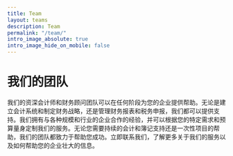 ```yaml
---
title: Team
layout: teams
description: Team
permalink: "/team/"
intro_image_absolute: true
intro_image_hide_on_mobile: false
---
```


# 我们的团队

我们的资深会计师和财务顾问团队可以在任何阶段为您的企业提供帮助。无论是建立会计系统和制定财务战略，还是管理财务报表和税务申报，我们都可以提供支持。我们拥有与各种规模和行业的企业合作的经验，并可以根据您的特定需求和预算量身定制我们的服务。无论您需要持续的会计和簿记支持还是一次性项目的帮助，我们的团队都致力于帮助您成功。立即联系我们，了解更多关于我们的服务以及如何帮助您的企业壮大的信息。
